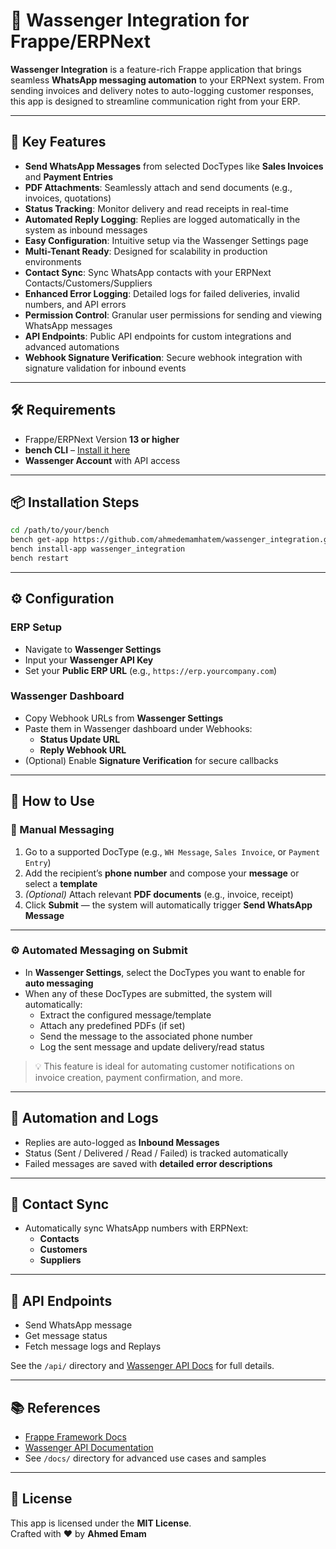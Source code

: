 

# 🚀 Wassenger Integration for Frappe/ERPNext

**Wassenger Integration** is a feature-rich Frappe application that brings seamless **WhatsApp messaging automation** to your ERPNext system. From sending invoices and delivery notes to auto-logging customer responses, this app is designed to streamline communication right from your ERP.

---

## 🚀 Key Features

- **Send WhatsApp Messages** from selected DocTypes like **Sales Invoices** and **Payment Entries**
- **PDF Attachments**: Seamlessly attach and send documents (e.g., invoices, quotations)
- **Status Tracking**: Monitor delivery and read receipts in real-time
- **Automated Reply Logging**: Replies are logged automatically in the system as inbound messages
- **Easy Configuration**: Intuitive setup via the Wassenger Settings page
- **Multi-Tenant Ready**: Designed for scalability in production environments
- **Contact Sync**: Sync WhatsApp contacts with your ERPNext Contacts/Customers/Suppliers
- **Enhanced Error Logging**: Detailed logs for failed deliveries, invalid numbers, and API errors
- **Permission Control**: Granular user permissions for sending and viewing WhatsApp messages
- **API Endpoints**: Public API endpoints for custom integrations and advanced automations
- **Webhook Signature Verification**: Secure webhook integration with signature validation for inbound events

---

## 🛠️ Requirements

- Frappe/ERPNext Version **13 or higher**
- **bench CLI** – [Install it here](https://github.com/frappe/bench)
- **Wassenger Account** with API access

---

## 📦 Installation Steps

```bash
cd /path/to/your/bench
bench get-app https://github.com/ahmedemamhatem/wassenger_integration.git 
bench install-app wassenger_integration
bench restart
```

---

## ⚙️ Configuration

### ERP Setup
- Navigate to **Wassenger Settings**
- Input your **Wassenger API Key**
- Set your **Public ERP URL** (e.g., `https://erp.yourcompany.com`)

### Wassenger Dashboard
- Copy Webhook URLs from **Wassenger Settings**
- Paste them in Wassenger dashboard under Webhooks:
  - **Status Update URL**
  - **Reply Webhook URL**
- (Optional) Enable **Signature Verification** for secure callbacks

---

## 📄 How to Use

### 🔘 Manual Messaging

1. Go to a supported DocType (e.g., `WH Message`, `Sales Invoice`, or `Payment Entry`)
2. Add the recipient’s **phone number** and compose your **message** or select a **template**
3. *(Optional)* Attach relevant **PDF documents** (e.g., invoice, receipt)
4. Click **Submit** — the system will automatically trigger **Send WhatsApp Message**

---

### ⚙️ Automated Messaging on Submit

- In **Wassenger Settings**, select the DocTypes you want to enable for **auto messaging**
- When any of these DocTypes are submitted, the system will automatically:
  - Extract the configured message/template
  - Attach any predefined PDFs (if set)
  - Send the message to the associated phone number
  - Log the sent message and update delivery/read status

> 💡 This feature is ideal for automating customer notifications on invoice creation, payment confirmation, and more.

---

## 🔄 Automation and Logs

- Replies are auto-logged as **Inbound Messages**
- Status (Sent / Delivered / Read / Failed) is tracked automatically
- Failed messages are saved with **detailed error descriptions**

---

## 🔁 Contact Sync

- Automatically sync WhatsApp numbers with ERPNext:
  - **Contacts**
  - **Customers**
  - **Suppliers**


---

## 🔌 API Endpoints

- Send WhatsApp message
- Get message status
- Fetch message logs and Replays

See the `/api/` directory and [Wassenger API Docs](https://wassenger.com/docs/) for full details.

---

## 📚 References

- [Frappe Framework Docs](https://frappeframework.com/docs)
- [Wassenger API Documentation](https://wassenger.com/docs/)
- See `/docs/` directory for advanced use cases and samples

---

## 📝 License

This app is licensed under the **MIT License**.  
Crafted with ❤️ by **Ahmed Emam**
